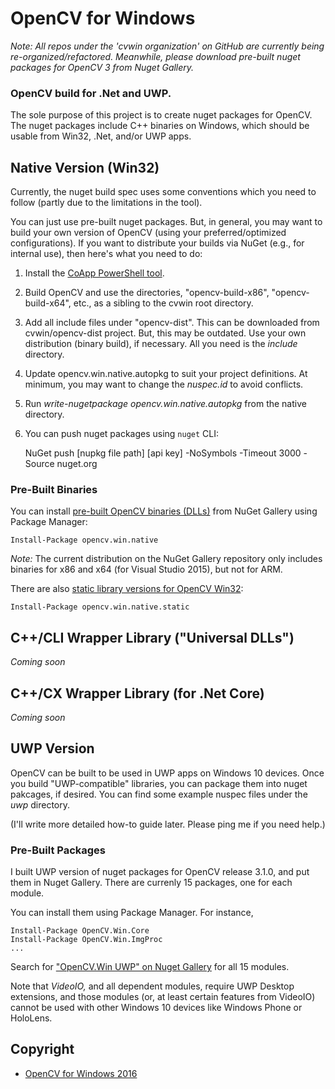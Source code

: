 # OpenCV for Windows

_Note: All repos under the 'cvwin organization' on GitHub are currently being re-organized/refactored. Meanwhile, please download pre-built nuget packages for OpenCV 3 from Nuget Gallery._


### OpenCV build for .Net and UWP.

The sole purpose of this project is to create nuget packages for OpenCV.
The nuget packages include C++ binaries on Windows, which should be usable from Win32, .Net, and/or UWP apps.


## Native Version (Win32)

Currently, the nuget build spec uses some conventions which you need to follow (partly due to the limitations in the tool).

You can just use pre-built nuget packages. But, in general, you may want to build your own version of OpenCV (using your preferred/optimized configurations). If you want to distribute your builds via NuGet (e.g., for internal use), then here's what you need to do:

1. Install the [CoApp PowerShell tool](http://coapp.org/pages/releases.html).
1. Build OpenCV and use the directories, "opencv-build-x86", "opencv-build-x64", etc., as a sibling to the cvwin root directory.
1. Add all include files under "opencv-dist". This can be downloaded from cvwin/opencv-dist project. But, this may be outdated. Use your own distribution (binary build), if necessary. All you need is the _include_ directory.
1. Update opencv.win.native.autopkg to suit your project definitions. At minimum, you may want to change the _nuspec.id_ to avoid conflicts.
1. Run _write-nugetpackage opencv.win.native.autopkg_ from the native directory.
1. You can push nuget packages using `nuget` CLI:

    NuGet push [nupkg file path] [api key] -NoSymbols -Timeout 3000 -Source nuget.org



### Pre-Built Binaries

You can install [pre-built OpenCV binaries (DLLs)](https://www.nuget.org/packages/opencv.win.native) from NuGet Gallery using Package Manager:

    Install-Package opencv.win.native 



_Note:_ The current distribution on the NuGet Gallery repository only includes binaries for x86 and x64 (for Visual Studio 2015), but not for ARM.


There are also [static library versions for OpenCV Win32](https://www.nuget.org/packages/opencv.win.native.static):

    Install-Package opencv.win.native.static




## C++/CLI Wrapper Library ("Universal DLLs")

_Coming soon_


## C++/CX Wrapper Library (for .Net Core)

_Coming soon_




## UWP Version

OpenCV can be built to be used in UWP apps on Windows 10 devices. 
Once you build "UWP-compatible" libraries, you can package them into nuget pakcages, if desired.
You can find some example nuspec files under the _uwp_ directory.

(I'll write more detailed how-to guide later. Please ping me if you need help.)



### Pre-Built Packages

I built UWP version of nuget packages for OpenCV release 3.1.0, and put them in Nuget Gallery.
There are currenly 15 packages, one for each module.

You can install them using Package Manager.
For instance, 

    Install-Package OpenCV.Win.Core
    Install-Package OpenCV.Win.ImgProc
    ...

Search for ["OpenCV.Win UWP" on Nuget Gallery](https://www.nuget.org/packages?q=OpenCV.Win+UWP) for all 15 modules.


Note that _VideoIO,_ and all dependent modules, require UWP Desktop extensions,
and those modules (or, at least certain features from VideoIO) cannot be used with other Windows 10 devices like Windows Phone or HoloLens.




## Copyright

* [OpenCV for Windows 2016](https://github.com/cvwin)
